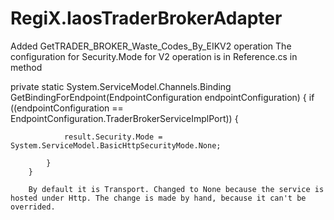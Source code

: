 # RegiX.IaosTraderBrokerAdapter
Added GetTRADER_BROKER_Waste_Codes_By_EIKV2 operation
The configuration for Security.Mode for V2 operation is in Reference.cs in method 

private static System.ServiceModel.Channels.Binding GetBindingForEndpoint(EndpointConfiguration endpointConfiguration)
        {
            if ((endpointConfiguration == EndpointConfiguration.TraderBrokerServiceImplPort))
            {
               
                result.Security.Mode = System.ServiceModel.BasicHttpSecurityMode.None;
               
            }
        }

        By default it is Transport. Changed to None because the service is hosted under Http. The change is made by hand, because it can't be overrided.